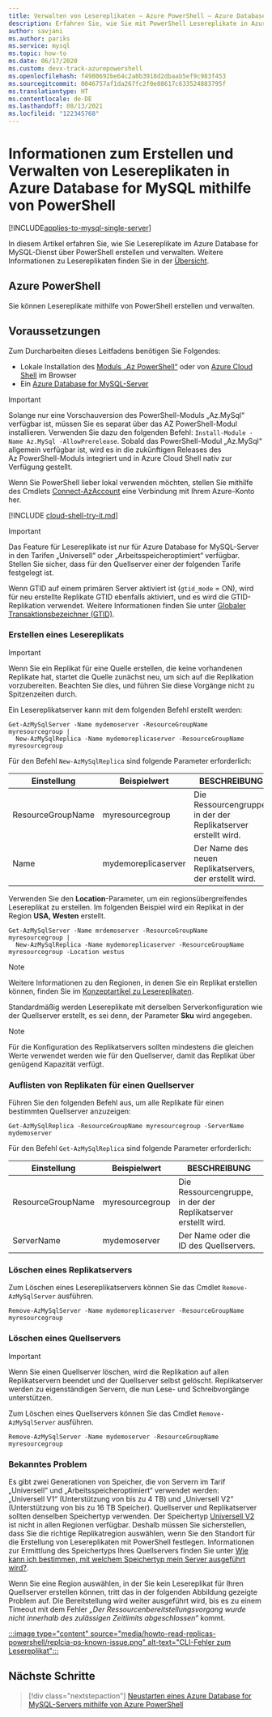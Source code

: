 ```yaml
---
title: Verwalten von Lesereplikaten – Azure PowerShell – Azure Database for MySQL
description: Erfahren Sie, wie Sie mit PowerShell Lesereplikate in Azure Database for MySQL einrichten und verwalten.
author: savjani
ms.author: pariks
ms.service: mysql
ms.topic: how-to
ms.date: 06/17/2020
ms.custom: devx-track-azurepowershell
ms.openlocfilehash: f4980692be64c2a8b3918d2dbaab5ef9c983f453
ms.sourcegitcommit: 0046757af1da267fc2f0e88617c633524883795f
ms.translationtype: HT
ms.contentlocale: de-DE
ms.lasthandoff: 08/13/2021
ms.locfileid: "122345768"
---
```

# <a name="how-to-create-and-manage-read-replicas-in-azure-database-for-mysql-using-powershell"></a>Informationen zum Erstellen und Verwalten von Lesereplikaten in Azure Database for MySQL mithilfe von PowerShell

[!INCLUDE[applies-to-mysql-single-server](includes/applies-to-mysql-single-server.md)]

In diesem Artikel erfahren Sie, wie Sie Lesereplikate im Azure Database for MySQL-Dienst über PowerShell erstellen und verwalten. Weitere Informationen zu Lesereplikaten finden Sie in der [Übersicht](concepts-read-replicas.md).

## <a name="azure-powershell"></a>Azure PowerShell

Sie können Lesereplikate mithilfe von PowerShell erstellen und verwalten.

## <a name="prerequisites"></a>Voraussetzungen

Zum Durcharbeiten dieses Leitfadens benötigen Sie Folgendes:

- Lokale Installation des [Moduls „Az PowerShell“](/powershell/azure/install-az-ps) oder von [Azure Cloud Shell](https://shell.azure.com/) im Browser
- Ein [Azure Database for MySQL-Server](quickstart-create-mysql-server-database-using-azure-powershell.md)

> [!IMPORTANT]
> Solange nur eine Vorschauversion des PowerShell-Moduls „Az.MySql“ verfügbar ist, müssen Sie es separat über das AZ PowerShell-Modul installieren. Verwenden Sie dazu den folgenden Befehl: `Install-Module -Name Az.MySql -AllowPrerelease`.
> Sobald das PowerShell-Modul „Az.MySql“ allgemein verfügbar ist, wird es in die zukünftigen Releases des Az PowerShell-Moduls integriert und in Azure Cloud Shell nativ zur Verfügung gestellt.

Wenn Sie PowerShell lieber lokal verwenden möchten, stellen Sie mithilfe des Cmdlets [Connect-AzAccount](/powershell/module/az.accounts/Connect-AzAccount) eine Verbindung mit Ihrem Azure-Konto her.

[!INCLUDE [cloud-shell-try-it.md](../../includes/cloud-shell-try-it.md)]

> [!IMPORTANT]
> Das Feature für Lesereplikate ist nur für Azure Database for MySQL-Server in den Tarifen „Universell“ oder „Arbeitsspeicheroptimiert“ verfügbar. Stellen Sie sicher, dass für den Quellserver einer der folgenden Tarife festgelegt ist.
>
>Wenn GTID auf einem primären Server aktiviert ist (`gtid_mode` = ON), wird für neu erstellte Replikate GTID ebenfalls aktiviert, und es wird die GTID-Replikation verwendet. Weitere Informationen finden Sie unter [Globaler Transaktionsbezeichner (GTID)](concepts-read-replicas.md#global-transaction-identifier-gtid).

### <a name="create-a-read-replica"></a>Erstellen eines Lesereplikats

> [!IMPORTANT]
> Wenn Sie ein Replikat für eine Quelle erstellen, die keine vorhandenen Replikate hat, startet die Quelle zunächst neu, um sich auf die Replikation vorzubereiten. Beachten Sie dies, und führen Sie diese Vorgänge nicht zu Spitzenzeiten durch.

Ein Lesereplikatserver kann mit dem folgenden Befehl erstellt werden:

```azurepowershell-interactive
Get-AzMySqlServer -Name mydemoserver -ResourceGroupName myresourcegroup |
  New-AzMySqlReplica -Name mydemoreplicaserver -ResourceGroupName myresourcegroup
```

Für den Befehl `New-AzMySqlReplica` sind folgende Parameter erforderlich:

| Einstellung | Beispielwert | BESCHREIBUNG  |
| --- | --- | --- |
| ResourceGroupName |  myresourcegroup |  Die Ressourcengruppe, in der der Replikatserver erstellt wird.  |
| Name | mydemoreplicaserver | Der Name des neuen Replikatservers, der erstellt wird. |

Verwenden Sie den **Location**-Parameter, um ein regionsübergreifendes Lesereplikat zu erstellen. Im folgenden Beispiel wird ein Replikat in der Region **USA, Westen** erstellt.

```azurepowershell-interactive
Get-AzMySqlServer -Name mrdemoserver -ResourceGroupName myresourcegroup |
  New-AzMySqlReplica -Name mydemoreplicaserver -ResourceGroupName myresourcegroup -Location westus
```

> [!NOTE]
> Weitere Informationen zu den Regionen, in denen Sie ein Replikat erstellen können, finden Sie im [Konzeptartikel zu Lesereplikaten](concepts-read-replicas.md). 

Standardmäßig werden Lesereplikate mit derselben Serverkonfiguration wie der Quellserver erstellt, es sei denn, der Parameter **Sku** wird angegeben.

> [!NOTE]
> Für die Konfiguration des Replikatservers sollten mindestens die gleichen Werte verwendet werden wie für den Quellserver, damit das Replikat über genügend Kapazität verfügt.

### <a name="list-replicas-for-a-source-server"></a>Auflisten von Replikaten für einen Quellserver

Führen Sie den folgenden Befehl aus, um alle Replikate für einen bestimmten Quellserver anzuzeigen:

```azurepowershell-interactive
Get-AzMySqlReplica -ResourceGroupName myresourcegroup -ServerName mydemoserver
```

Für den Befehl `Get-AzMySqlReplica` sind folgende Parameter erforderlich:

| Einstellung | Beispielwert | BESCHREIBUNG  |
| --- | --- | --- |
| ResourceGroupName |  myresourcegroup |  Die Ressourcengruppe, in der der Replikatserver erstellt wird.  |
| ServerName | mydemoserver | Der Name oder die ID des Quellservers. |

### <a name="delete-a-replica-server"></a>Löschen eines Replikatservers

Zum Löschen eines Lesereplikatservers können Sie das Cmdlet `Remove-AzMySqlServer` ausführen.

```azurepowershell-interactive
Remove-AzMySqlServer -Name mydemoreplicaserver -ResourceGroupName myresourcegroup
```

### <a name="delete-a-source-server"></a>Löschen eines Quellservers

> [!IMPORTANT]
> Wenn Sie einen Quellserver löschen, wird die Replikation auf allen Replikatservern beendet und der Quellserver selbst gelöscht. Replikatserver werden zu eigenständigen Servern, die nun Lese- und Schreibvorgänge unterstützen.

Zum Löschen eines Quellservers können Sie das Cmdlet `Remove-AzMySqlServer` ausführen.

```azurepowershell-interactive
Remove-AzMySqlServer -Name mydemoserver -ResourceGroupName myresourcegroup
```

### <a name="known-issue"></a>Bekanntes Problem

Es gibt zwei Generationen von Speicher, die von Servern im Tarif „Universell“ und „Arbeitsspeicheroptimiert“ verwendet werden: „Universell V1“ (Unterstützung von bis zu 4 TB) und „Universell V2“ (Unterstützung von bis zu 16 TB Speicher).
Quellserver und Replikatserver sollten denselben Speichertyp verwenden. Der Speichertyp [Universell V2](./concepts-pricing-tiers.md#general-purpose-storage-v2-supports-up-to-16-tb-storage) ist nicht in allen Regionen verfügbar. Deshalb müssen Sie sicherstellen, dass Sie die richtige Replikatregion auswählen, wenn Sie den Standort für die Erstellung von Lesereplikaten mit PowerShell festlegen. Informationen zur Ermittlung des Speichertyps Ihres Quellservers finden Sie unter [Wie kann ich bestimmen, mit welchem Speichertyp mein Server ausgeführt wird?](./concepts-pricing-tiers.md#how-can-i-determine-which-storage-type-my-server-is-running-on). 

Wenn Sie eine Region auswählen, in der Sie kein Lesereplikat für Ihren Quellserver erstellen können, tritt das in der folgenden Abbildung gezeigte Problem auf. Die Bereitstellung wird weiter ausgeführt wird, bis es zu einem Timeout mit dem Fehler *„Der Ressourcenbereitstellungsvorgang wurde nicht innerhalb des zulässigen Zeitlimits abgeschlossen“* kommt.

[ :::image type="content" source="media/howto-read-replicas-powershell/replcia-ps-known-issue.png" alt-text="CLI-Fehler zum Lesereplikat":::](media/howto-read-replicas-powershell/replcia-ps-known-issue.png#lightbox)


## <a name="next-steps"></a>Nächste Schritte

> [!div class="nextstepaction"]
> [Neustarten eines Azure Database for MySQL-Servers mithilfe von Azure PowerShell](howto-restart-server-powershell.md)
